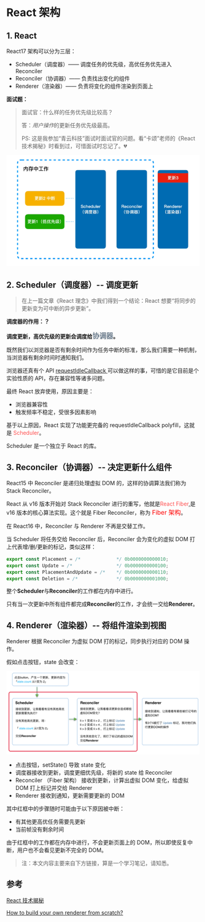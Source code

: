 # React 架构

## 1. React

React17 架构可以分为三层：

- Scheduler（调度器）—— 调度任务的优先级，高优任务优先进入 Reconciler
- Reconciler（协调器）—— 负责找出变化的组件
- Renderer（渲染器）—— 负责将变化的组件渲染到页面上

**面试题：**

> 面试官：什么样的任务优先级比较高？
>
> 答：*用户操作*的更新任务优先级最高。
>
> PS: 这是我参加“青云科技”面试时面试官的问题。看“卡颂”老师的《React 技术揭秘》时看到过，可惜面试时忘记了。💔

![react架构工作流](../img/react_architecture.png)

## 2. Scheduler（调度器）-- 调度更新

> 在上一篇文章《React 理念》中我们得到一个结论：React 想要“将同步的更新变为可中断的异步更新”。

**调度器的作用：？**

**调度更新，高优先级的更新会调度给<code style="color: #708090; background-color: #F5F5F5; font-size: 18px">协调器</code>。**

既然我们以浏览器是否有剩余时间作为任务中断的标准，那么我们需要一种机制，当浏览器有剩余时间时通知我们。

浏览器还真有个 API [requestIdleCallback
](https://developer.mozilla.org/zh-CN/docs/Web/API/Window/requestIdleCallback) 可以做这样的事，可惜的是它目前是个实验性质的 API，存在兼容性等诸多问题。

最终 React 放弃使用，原因主要是：

- 浏览器兼容性
- 触发频率不稳定，受很多因素影响

基于以上原因，React 实现了功能更完备的 requestIdleCallback polyfill，这就是 <span style="color: #ff5050">Scheduler</span>。

Scheduler 是一个独立于 React 的库。

## 3. Reconciler（协调器）-- 决定更新什么组件

React15 中 Reconciler 是递归处理虚拟 DOM 的，这样的协调算法我们称为 Stack Reconciler。

React 从 v16 版本开始对 Stack Reconciler 进行的重写，他就是<span style="color: #ff5050">React Fiber</span>,是 v16 版本的核心算法实现。这个就是 Fiber Reconciler，称为 <span style="color: #ff0000; font-size: 16px;">Fiber 架构</span>。

在 React16 中，Reconciler 与 Renderer 不再是交替工作。

当 Scheduler 将任务交给 Reconciler 后，Reconciler 会为变化的虚拟 DOM 打上代表增/删/更新的标记，类似这样：

```js
export const Placement = /*             */ 0b0000000000010;
export const Update = /*                */ 0b0000000000100;
export const PlacementAndUpdate = /*    */ 0b0000000000110;
export const Deletion = /*              */ 0b0000000001000;
```

整个**Scheduler**与**Reconciler**的工作都在内存中进行。

只有当一次更新中所有组件都完成**Reconciler**的工作，才会统一交给**Renderer**。

## 4. Renderer（渲染器）-- 将组件渲染到视图

Renderer 根据 Reconciler 为虚拟 DOM 打的标记，同步执行对应的 DOM 操作。

假如点击按钮，state 会改变：

![react架构工作流](../img/react_flow.png)

- 点击按钮，setState() 导致 state 变化
- 调度器接收到更新，调度更细优先级，将新的 state 给 Reconciler
- Reconciler （Fiber 架构） 接收到更新，计算出虚拟 DOM 变化，给虚拟 DOM 打上标记并交给 Renderer
- Renderer 接收到通知，更新需要更新的 DOM

其中红框中的步骤随时可能由于以下原因被中断：

- 有其他更高优任务需要先更新
- 当前帧没有剩余时间

由于红框中的工作都在内存中进行，不会更新页面上的 DOM，所以即使反复中断，用户也不会看见更新不完全的 DOM。

> 注：本文内容主要来自下方链接，算是一个学习笔记，请知悉。

## 参考

[React 技术揭秘](https://react.iamkasong.com/preparation/newConstructure.html#react16%E6%9E%B6%E6%9E%84)

[How to build your own renderer from scratch?](https://blog.atulr.com/react-custom-renderer-1/)
